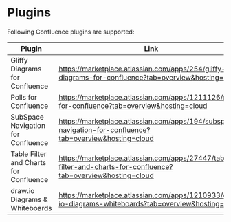# Plugins

Following Confluence plugins are supported:

|Plugin|Link|
|---|---|
|Gliffy Diagrams for Confluence|https://marketplace.atlassian.com/apps/254/gliffy-diagrams-for-confluence?tab=overview&hosting=cloud
|Polls for Confluence|https://marketplace.atlassian.com/apps/1211126/polls-for-confluence?tab=overview&hosting=cloud|
SubSpace Navigation for Confluence|https://marketplace.atlassian.com/apps/194/subspace-navigation-for-confluence?tab=overview&hosting=cloud|
Table Filter and Charts for Confluence|https://marketplace.atlassian.com/apps/27447/table-filter-and-charts-for-confluence?tab=overview&hosting=cloud|
draw.io Diagrams & Whiteboards|https://marketplace.atlassian.com/apps/1210933/draw-io-diagrams-whiteboards?tab=overview&hosting=cloud|


